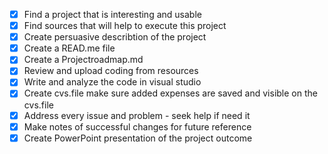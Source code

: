 - [x] Find a project that is interesting and usable
- [x] Find sources that will help to execute this project
- [x] Create persuasive describtion of the project
- [x] Create a READ.me file
- [x] Create a Projectroadmap.md
- [x] Review and upload coding from resources
- [x] Write and analyze the code in visual studio
- [x] Create cvs.file make sure added expenses are saved and visible on the cvs.file
- [x] Address every issue and problem - seek help if need it
- [x] Make notes of successful changes for future reference
- [x] Create PowerPoint presentation of the project outcome 
